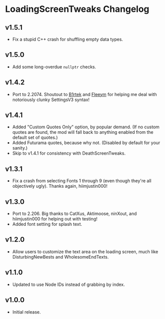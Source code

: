 # LoadingScreenTweaks Changelog
## v1.5.1
- Fix a stupid C++ crash for shuffling empty data types.
## v1.5.0
- Add some long-overdue `nullptr` checks.
## v1.4.2
- Port to 2.2074. Shoutout to [B1rtek](https://github.com/b1rtek) and [Fleeym](https://github.com/fleeym) for helping me deal with notoriously clunky SettingsV3 syntax!
## v1.4.1
- Added "Custom Quotes Only" option, by popular demand. (If no custom quotes are found, the mod will fall back to anything enabled from the default set of quotes.)
- Added Futurama quotes, because why not. (Disabled by default for your sanity.)
- Skip to v1.4.1 for consistency with DeathScreenTweaks.
## v1.3.1
- Fix a crash from selecting Fonts 1 through 9 (even though they're all objectively ugly). Thanks again, hiimjustin000!
## v1.3.0
- Port to 2.206. Big thanks to CatXus, Aktimoose, ninXout, and hiimjustin000 for helping out with testing!
- Added font setting for splash text.
## v1.2.0
- Allow users to customize the text area on the loading screen, much like DisturbingNewBests and WholesomeEndTexts.
## v1.1.0
- Updated to use Node IDs instead of grabbing by index.
## v1.0.0
- Initial release.
